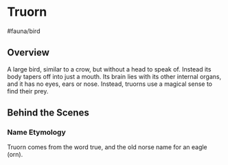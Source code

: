 # Truorn
#fauna/bird 

## Overview
A large bird, similar to a crow, but without a head to speak of. Instead its body tapers off into just a mouth. Its brain lies with its other internal organs, and it has no eyes, ears or nose. Instead, truorns use a magical sense to find their prey.

## Behind the Scenes
### Name Etymology
Truorn comes from the word true, and the old norse name for an eagle (orn).